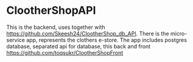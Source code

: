 # ClootherShopAPI

This is the backend, uses together with https://github.com/Skeesh24/ClootherShop_db_API. 
There is the micro-service app, represents the clothers e-store. 
The app includes postgres database, separated api for database, this back and front https://github.com/toqsukr/ClootherShopFront

